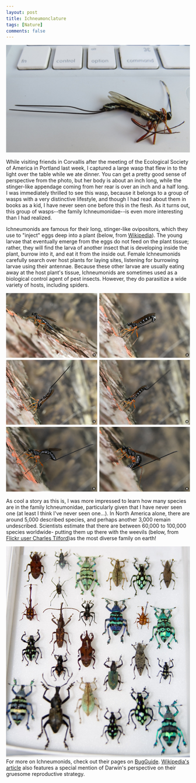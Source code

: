 ```yaml
---
layout: post
title: Ichneumonclature
tags: [Nature]
comments: false
---
```

![ichneumon](/images/ichneumon-img_2409-copy1.jpg)

While visiting friends in Corvallis after the meeting of the Ecological Society of America in Portland last week, I captured a large wasp that flew in to the light over the table while we ate dinner. You can get a pretty good sense of perspective from the photo, but her body is about an inch long, while the stinger-like appendage coming from her rear is over an inch and a half long. I was immediately thrilled to see this wasp, because it belongs to a group of wasps with a very distinctive lifestyle, and though I had read about them in books as a kid, I have never seen one before this in the flesh.  As it turns out, this group of wasps--the family Ichneumonidae--is even more interesting than I had realized.

Ichneumonids are famous for their long, stinger-like ovipositors, which they use to "inject" eggs deep into a plant (below, from [Wikipedia](https://en.wikipedia.org/wiki/File:Dolichomitus_imperator_Oviposition_R_Bartz.jpg)). The young larvae that eventually emerge from the eggs do not feed on the plant tissue; rather, they will find the larva of another insect that is developing inside the plant, burrow into it, and eat it from the inside out. Female Ichneumonids carefully search over host plants for laying sites, listening for burrowing larvae using their antennae. Because these other larvae are usually eating away at the host plant's tissue, Ichneumonids are sometimes used as a biological control agent of pest insects. However, they do parasitize a wide variety of hosts, including spiders.

![ichneumon laying eggs](/images/Dolichomitus_imperator_Oviposition_R_Bartz.jpg)

As cool a story as this is, I was more impressed to learn how many species are in the family Ichneumonidae, particularly given that I have never seen one (at least I think I've never seen one...). In North America alone, there are around 5,000 described species, and perhaps another 3,000 remain undescribed. Scientists estimate that there are between 60,000 to 100,000 species worldwide- putting them up there with the weevils (below, from [Flickr user Charles Tilford](https://www.flickr.com/photos/charlestilford/3883373479/))as the most diverse family on earth!

![weevil drawer](/images/weevils_3883373479_afa0aa5345_o.jpeg)
For more on Ichneumonids, check out their pages on [BugGuide](http://bugguide.net/node/view/150). [Wikipedia's article](https://en.wikipedia.org/wiki/Ichneumonidae) also features a special mention of Darwin's perspective on their gruesome reproductive strategy.
